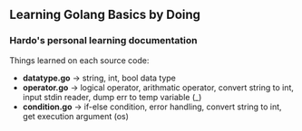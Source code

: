 ## Learning Golang Basics by Doing
### Hardo's personal learning documentation

Things learned on each source code:
- **datatype.go** -> string, int, bool data type
- **operator.go** -> logical operator, arithmatic operator, convert string to int, input stdin reader, dump err to temp variable (_)
- **condition.go** -> if-else condition, error handling, convert string to int, get execution argument (os)
